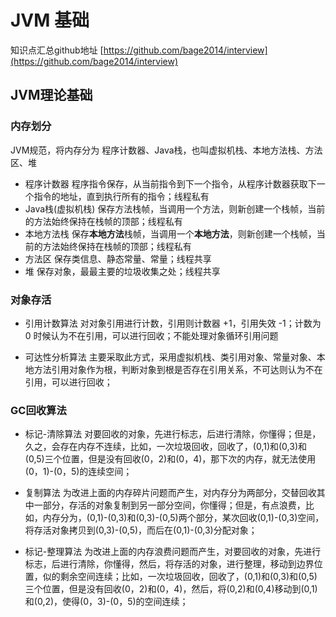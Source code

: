 # JVM 基础 #

知识点汇总github地址 [https://github.com/bage2014/interview](https://github.com/bage2014/interview)

## JVM理论基础 ##

### 内存划分 ###
JVM规范，将内存分为 程序计数器、Java栈，也叫虚拟机栈、本地方法栈、方法区、堆

- 程序计数器
程序指令保存，从当前指令到下一个指令，从程序计数器获取下一个指令的地址，直到执行所有的指令；线程私有
- Java栈(虚拟机栈)
保存方法栈帧，当调用一个方法，则新创建一个栈帧，当前的方法始终保持在栈帧的顶部；线程私有
- 本地方法栈
保存**本地方法**栈帧，当调用一个**本地方法**，则新创建一个栈帧，当前的方法始终保持在栈帧的顶部；线程私有
- 方法区
保存类信息、静态常量、常量；线程共享
- 堆
保存对象，最最主要的垃圾收集之处；线程共享

### 对象存活 ###

- 引用计数算法
对对象引用进行计数，引用则计数器 +1，引用失效 -1；计数为 0 时候认为不在引用，可以进行回收；不能处理对象循环引用问题

- 可达性分析算法
主要采取此方式，采用虚拟机栈、类引用对象、常量对象、本地方法引用对象作为根，判断对象到根是否存在引用关系，不可达则认为不在引用，可以进行回收；

### GC回收算法 ###

- 标记-清除算法
对要回收的对象，先进行标志，后进行清除，你懂得；但是，久之，会存在内存不连续，比如，一次垃圾回收，回收了，(0,1)和(0,3)和(0,5)三个位置，但是没有回收(0，2)和(0，4)，那下次的内存，就无法使用(0，1)-(0，5)的连续空间；

- 复制算法
为改进上面的内存碎片问题而产生，对内存分为两部分，交替回收其中一部分，存活的对象复制到另一部分空间，你懂得；但是，有点浪费，比如，内存分为，(0,1)-(0,3)和(0,3)-(0,5)两个部分，某次回收(0,1)-(0,3)空间，将存活对象拷贝到(0,3)-(0,5)，而后在(0,1)-(0,3)分配对象；

- 标记-整理算法
为改进上面的内存浪费问题而产生，对要回收的对象，先进行标志，后进行清除，你懂得，然后，将存活的对象，进行整理，移动到边界位置，似的剩余空间连续；比如，一次垃圾回收，回收了，(0,1)和(0,3)和(0,5)三个位置，但是没有回收(0，2)和(0，4)，然后，将(0,2)和(0,4)移动到(0,1)和(0,2)，使得(0，3)-(0，5)的空间连续；
